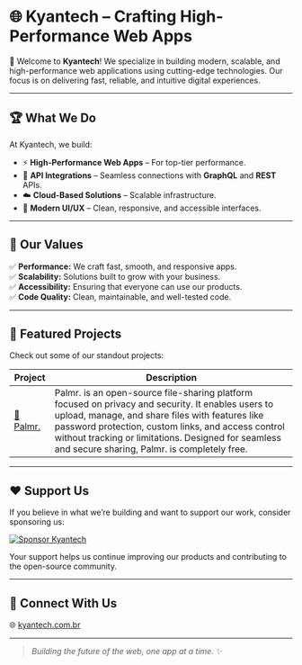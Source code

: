 # 🌐 Kyantech – Crafting High-Performance Web Apps  

👋 Welcome to **Kyantech**! We specialize in building modern, scalable, and high-performance web applications using cutting-edge technologies. Our focus is on delivering fast, reliable, and intuitive digital experiences.  

---

## 🏆 **What We Do**  
At Kyantech, we build:  
- ⚡ **High-Performance Web Apps** – For top-tier performance.  
- 🚀 **API Integrations** – Seamless connections with **GraphQL** and **REST** APIs.  
- ☁️ **Cloud-Based Solutions** – Scalable infrastructure.  
- 💎 **Modern UI/UX** – Clean, responsive, and accessible interfaces.  

---

## 🌟 **Our Values**  
✅ **Performance:** We craft fast, smooth, and responsive apps.  
✅ **Scalability:** Solutions built to grow with your business.  
✅ **Accessibility:** Ensuring that everyone can use our products.  
✅ **Code Quality:** Clean, maintainable, and well-tested code.  

---

## 💼 **Featured Projects**  
Check out some of our standout projects:  

| Project | Description |
|---------|-------------|
| [🌴 Palmr.](https://github.com/kyantech/Palmr) | Palmr. is an open-source file-sharing platform focused on privacy and security. It enables users to upload, manage, and share files with features like password protection, custom links, and access control without tracking or limitations. Designed for seamless and secure sharing, Palmr. is completely free. |

---

## ❤️ **Support Us**  
If you believe in what we’re building and want to support our work, consider sponsoring us:  

[![Sponsor Kyantech](https://img.shields.io/badge/Sponsor-💖-ff69b4?style=flat&logo=github)](https://github.com/sponsors/kyantech)  

Your support helps us continue improving our products and contributing to the open-source community.  

---

## 🤝 **Connect With Us**  
🌐 [kyantech.com.br](https://kyantech.com.br)  

---

> _Building the future of the web, one app at a time._ ✨  
